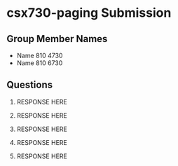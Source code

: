# csx730-paging Submission

## Group Member Names

* Name 810 4730
* Name 810 6730

## Questions

1. RESPONSE HERE

2. RESPONSE HERE

3. RESPONSE HERE

4. RESPONSE HERE

5. RESPONSE HERE
